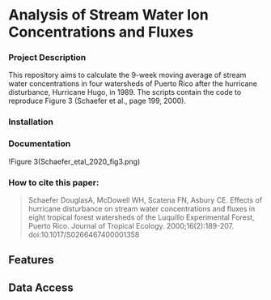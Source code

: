 # Analysis of Stream Water Ion Concentrations and Fluxes

### Project Description

This repository aims to calculate the 9-week moving average of stream water
concentrations in four watersheds of Puerto Rico after the hurricane disturbance, Hurricane Hugo, in 1989. The scripts contain the code to reproduce Figure 3 (Schaefer et al., page 199, 2000). 


### Installation


### Documentation


!Figure 3(Schaefer_etal_2020_fig3.png)

### How to cite this paper:
> Schaefer DouglasA, McDowell WH, Scatena FN, Asbury CE. Effects of hurricane 
disturbance on stream water concentrations and fluxes in eight tropical forest 
watersheds of the Luquillo Experimental Forest, Puerto Rico. Journal of Tropical 
Ecology. 2000;16(2):189-207. doi:10.1017/S0266467400001358
 
## Features


## Data Access

